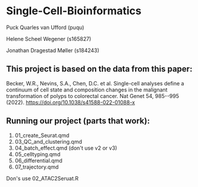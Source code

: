 # Single-Cell-Bioinformatics

Puck Quarles van Ufford (puqu)

Helene Scheel Wegener (s165827)

Jonathan Dragestad Møller (s184243)

## This project is based on the data from this paper:

Becker, W.R., Nevins, S.A., Chen, D.C. et al. Single-cell analyses define a continuum of cell state and composition changes in the malignant transformation of polyps to colorectal cancer. Nat Genet 54, 985--995 (2022). <https://doi.org/10.1038/s41588-022-01088-x>

## Running our project (parts that work):

1. 01_create_Seurat.qmd
2. 03_QC_and_clustering.qmd
3. 04_batch_effect.qmd (don't use v2 or v3)
4. 05_celltyping.qmd
5. 06_differential.qmd
6. 07_trajectory.qmd

Don's use 02_ATAC2Seruat.R
